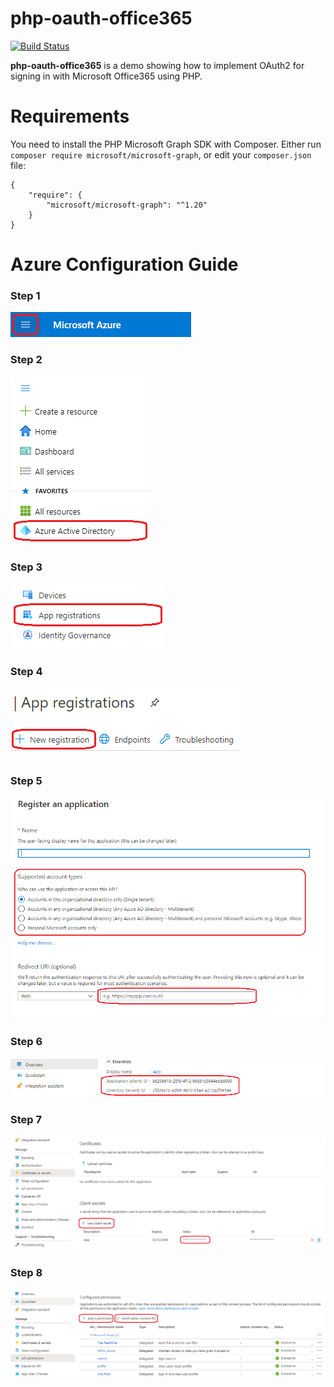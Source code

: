 # php-oauth-office365

[![Build Status](https://travis-ci.org/joemccann/dillinger.svg?branch=master)](https://github.com/romware/php-oauth-office365)

**php-oauth-office365** is a demo showing how to implement OAuth2 for signing in with Microsoft Office365 using PHP.

# Requirements

You need to install the PHP Microsoft Graph SDK with Composer. Either run `composer require microsoft/microsoft-graph`, or edit your `composer.json` file:
```
{
    "require": {
        "microsoft/microsoft-graph": "^1.20"
    }
}
```

# Azure Configuration Guide

### Step 1
![Step 1](/images/step_1.png)

### Step 2
![Step 2](/images/step_2.png)

### Step 3
![Step 3](/images/step_3.png)

### Step 4
![Step 4](/images/step_4.png)

### Step 5
![Step 5](/images/step_5.png)

### Step 6
![Step 6](/images/step_6.png)

### Step 7
![Step 7](/images/step_7.png)

### Step 8
![Step 8](/images/step_8.png)
